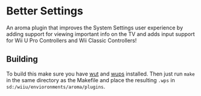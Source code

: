# Better Settings
An aroma plugin that improves the System Settings user experience by adding support for viewing important info on the TV and adds input support for Wii U Pro Controllers and Wii Classic Controllers!

## Building

To build this make sure you have [wut](https://github.com/devkitPro/wut) and [wups](https://github.com/wiiu-env/WiiUPluginSystem) installed. Then just run `make` in the same directory as the Makefile and place the resulting `.wps` in `sd:/wiiu/envioronments/aroma/plugins`.